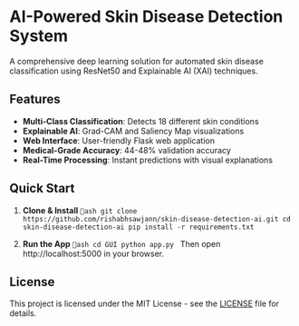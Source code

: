 #  AI-Powered Skin Disease Detection System

A comprehensive deep learning solution for automated skin disease classification using ResNet50 and Explainable AI (XAI) techniques.

##  Features

- **Multi-Class Classification**: Detects 18 different skin conditions
- **Explainable AI**: Grad-CAM and Saliency Map visualizations
- **Web Interface**: User-friendly Flask web application
- **Medical-Grade Accuracy**: 44-48% validation accuracy
- **Real-Time Processing**: Instant predictions with visual explanations

##  Quick Start

1. **Clone & Install**
   `ash
   git clone https://github.com/rishabhsawjann/skin-disease-detection-ai.git
   cd skin-disease-detection-ai
   pip install -r requirements.txt
   `

2. **Run the App**
   `ash
   cd GUI
   python app.py
   `
   Then open http://localhost:5000 in your browser.

##  License

This project is licensed under the MIT License - see the [LICENSE](LICENSE) file for details.
